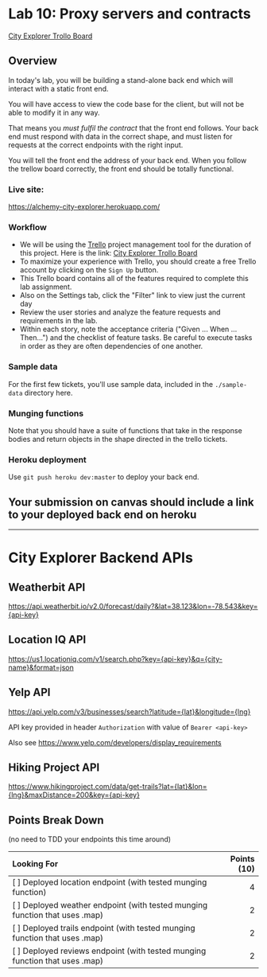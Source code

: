 # Lab 10: Proxy servers and contracts

[City Explorer Trollo Board](https://trello.com/b/z7gfAN0M/city-explorer-api)

## Overview

In today's lab, you will be building a stand-alone back end which will interact with a static front end.

You will have access to view the code base for the client, but will not be able to modify it in any way.

That means you _must fulfil the contract_ that the front end follows. Your back end must respond with data in the correct shape, and must listen for requests at the correct endpoints with the right input.

You will tell the front end the address of your back end. When you follow the trellow board correctly, the front end should be totally functional. 

### Live site:
https://alchemy-city-explorer.herokuapp.com/

### Workflow
- We will be using the [Trello](https://trello.com/home) project management tool for the duration of this project. Here is the link: [City Explorer Trollo Board](https://trello.com/b/z7gfAN0M/city-explorer-api)
- To maximize your experience with Trello, you should create a free Trello account by clicking on the `Sign Up` button.
- This Trello board contains all of the features required to complete this lab assignment.
- Also on the Settings tab, click the "Filter" link to view just the current day
- Review the user stories and analyze the feature requests and requirements in the lab.
- Within each story, note the acceptance criteria ("Given ... When ... Then...") and the checklist of feature tasks. Be careful to execute tasks in order as they are often dependencies of one another.

### Sample data

For the first few tickets, you'll use sample data, included in the `./sample-data` directory here.
### Munging functions

Note that you should have a suite of functions that take in the response bodies and return objects in the shape directed in the trello tickets.

### Heroku deployment

Use `git push heroku dev:master` to deploy your back end.

## Your submission on canvas should include a link to your deployed back end on heroku

---
City Explorer Backend APIs
===

## Weatherbit API

https://api.weatherbit.io/v2.0/forecast/daily?&lat=38.123&lon=-78.543&key={api-key}

## Location IQ API

https://us1.locationiq.com/v1/search.php?key={api-key}&q={city-name}&format=json

## Yelp API

https://api.yelp.com/v3/businesses/search?latitude={lat}&longitude={lng}

API key provided in header `Authorization` with value of `Bearer <api-key>`

Also see https://www.yelp.com/developers/display_requirements

## Hiking Project API

https://www.hikingproject.com/data/get-trails?lat={lat}&lon={lng}&maxDistance=200&key={api-key}

## Points Break Down

(no need to TDD your endpoints this time around)

Looking For | Points (10)
:--|--:
[ ] Deployed location endpoint (with tested munging function) | 4
[ ] Deployed weather endpoint (with tested munging function that uses .map) | 2
[ ] Deployed trails endpoint (with tested munging function that uses .map) | 2
[ ] Deployed reviews endpoint (with tested munging function that uses .map) | 2